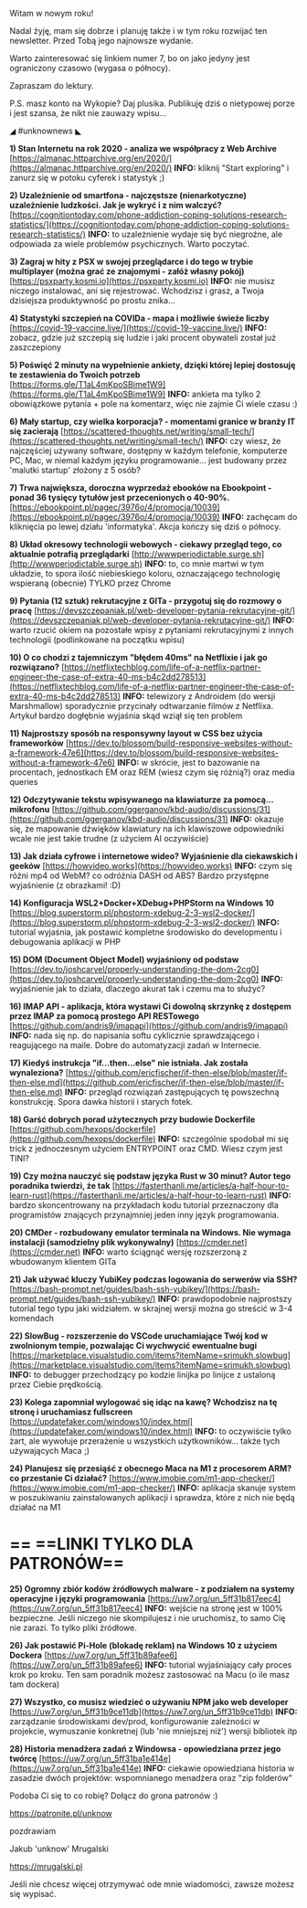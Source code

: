 Witam w nowym roku!

Nadal żyję, mam się dobrze i planuję także i w tym roku rozwijać ten newsletter. Przed Tobą jego najnowsze wydanie.

Warto zainteresować się linkiem numer 7, bo on jako jedyny jest ograniczony czasowo (wygasa o północy).

 

Zapraszam do lektury.

P.S. masz konto na Wykopie? Daj plusika. Publikuję dziś o nietypowej porze i jest szansa, że nikt nie zauwazy wpisu...

 

◢ #unknownews ◣

**1) Stan Internetu na rok 2020 - analiza we współpracy z Web Archive**
[https://almanac.httparchive.org/en/2020/](https://almanac.httparchive.org/en/2020/)
**INFO:** kliknij "Start exploring" i zanurz się w potoku cyferek i statystyk ;)


**2) Uzależnienie od smartfona - najczęstsze (nienarkotyczne) uzależnienie ludzkości. Jak je wykryć i z nim walczyć?**
[https://cognitiontoday.com/phone-addiction-coping-solutions-research-statistics/](https://cognitiontoday.com/phone-addiction-coping-solutions-research-statistics/)
**INFO:** to uzależnienie wydaje się być niegroźne, ale odpowiada za wiele problemów psychicznych. Warto poczytać.


**3) Zagraj w hity z PSX w swojej przeglądarce i do tego w trybie multiplayer (można grać ze znajomymi - załóż własny pokój)**
[https://psxparty.kosmi.io](https://psxparty.kosmi.io)
**INFO:** nie musisz niczego instalować, ani się rejestrować. Wchodzisz i grasz, a Twoja dzisiejsza produktywność po prostu znika...


**4) Statystyki szczepień na COVIDa - mapa i możliwie świeże liczby**
[https://covid-19-vaccine.live/](https://covid-19-vaccine.live/)
**INFO:** zobacz, gdzie już szczepią się ludzie i jaki procent obywateli został już zaszczepiony


**5) Poświęć 2 minuty na wypełnienie ankiety, dzięki której lepiej dostosuję te zestawienia do Twoich potrzeb**
[https://forms.gle/T1aL4mKpoSBime1W9](https://forms.gle/T1aL4mKpoSBime1W9)
**INFO:** ankieta ma tylko 2 obowiązkowe pytania + pole na komentarz, więc nie zajmie Ci wiele czasu :)


**6) Mały startup, czy wielka korporacja? - momentami granice w branży IT się zacierają**
[https://scattered-thoughts.net/writing/small-tech/](https://scattered-thoughts.net/writing/small-tech/)
**INFO:** czy wiesz, że najczęściej używany software, dostępny w każdym telefonie, komputerze PC, Mac, w niemal każdym języku programowanie... jest budowany przez 'malutki startup' złożony z 5 osób?


**7) Trwa największa, doroczna wyprzedaż ebooków na Ebookpoint - ponad 36 tysięcy tytułów jest przecenionych o 40-90%.**
[https://ebookpoint.pl/pagec/3976o/4/promocja/10039](https://ebookpoint.pl/pagec/3976o/4/promocja/10039)
**INFO:** zachęcam do kliknięcia po lewej działu 'informatyka'. Akcja kończy się dziś o północy.


**8) Układ okresowy technologii webowych - ciekawy przegląd tego, co aktualnie potrafią przeglądarki**
[http://wwwperiodictable.surge.sh](http://wwwperiodictable.surge.sh)
**INFO:** to, co mnie martwi w tym układzie, to spora ilość niebieskiego koloru, oznaczającego technologię wspieraną (obecnie) TYLKO przez Chrome


**9) Pytania (12 sztuk) rekrutacyjne z GITa - przygotuj się do rozmowy o pracę**
[https://devszczepaniak.pl/web-developer-pytania-rekrutacyjne-git/](https://devszczepaniak.pl/web-developer-pytania-rekrutacyjne-git/)
**INFO:** warto rzucić okiem na pozostałe wpisy z pytaniami rekrutacyjnymi z innych technologii (podlinkowane na początku wpisu)


**10) O co chodzi z tajemniczym "błędem 40ms" na Netflixie i jak go rozwiązano?**
[https://netflixtechblog.com/life-of-a-netflix-partner-engineer-the-case-of-extra-40-ms-b4c2dd278513](https://netflixtechblog.com/life-of-a-netflix-partner-engineer-the-case-of-extra-40-ms-b4c2dd278513)
**INFO:** telewizory z Androidem (do wersji Marshmallow) sporadycznie przycinały odtwarzanie filmów z Netflixa. Artykuł bardzo dogłębnie wyjaśnia skąd wziął się ten problem


**11) Najprostszy sposób na responsywny layout w CSS bez użycia frameworków**
[https://dev.to/blossom/build-responsive-websites-without-a-framework-47e6](https://dev.to/blossom/build-responsive-websites-without-a-framework-47e6)
**INFO:** w skrócie, jest to bazowanie na procentach, jednostkach EM oraz REM (wiesz czym się różnią?) oraz media queries


**12) Odczytywanie tekstu wpisywanego na klawiaturze za pomocą... mikrofonu**
[https://github.com/ggerganov/kbd-audio/discussions/31](https://github.com/ggerganov/kbd-audio/discussions/31)
**INFO:** okazuje się, że mapowanie dźwięków klawiatury na ich klawiszowe odpowiedniki wcale nie jest takie trudne (z użyciem AI oczywiście)


**13) Jak działa cyfrowe i internetowe wideo? Wyjaśnienie dla ciekawskich i geeków**
[https://howvideo.works](https://howvideo.works)
**INFO:** czym się różni mp4 od WebM? co odróżnia DASH od ABS? Bardzo przystępne wyjaśnienie (z obrazkami! :D)


**14) Konfiguracja WSL2+Docker+XDebug+PHPStorm na Windows 10**
[https://blog.superstorm.pl/phpstorm-xdebug-2-3-wsl2-docker/](https://blog.superstorm.pl/phpstorm-xdebug-2-3-wsl2-docker/)
**INFO:** tutorial wyjaśnia, jak postawić kompletne środowisko do developmentu i debugowania aplikacji w PHP


**15) DOM (Document Object Model) wyjaśniony od podstaw**
[https://dev.to/joshcarvel/properly-understanding-the-dom-2cg0](https://dev.to/joshcarvel/properly-understanding-the-dom-2cg0)
**INFO:** wyjaśnienie jak to działa, dlaczego akurat tak i czemu ma to służyć?


**16) IMAP API - aplikacja, która wystawi Ci dowolną skrzynkę z dostępem przez IMAP za pomocą prostego API RESTowego**
[https://github.com/andris9/imapapi](https://github.com/andris9/imapapi)
**INFO:** nada się np. do napisania softu cyklicznie sprawdzającego i reagującego na maile. Dobre do automatyzacji zadań w Internecie.


**17) Kiedyś instrukcja "if...then...else" nie istniała. Jak została wynaleziona?**
[https://github.com/ericfischer/if-then-else/blob/master/if-then-else.md](https://github.com/ericfischer/if-then-else/blob/master/if-then-else.md)
**INFO:** przegląd rozwiązań zastępujących tę powszechną konstrukcję. Spora dawka historii i starych fotek.


**18) Garść dobrych porad użytecznych przy budowie Dockerfile**
[https://github.com/hexops/dockerfile](https://github.com/hexops/dockerfile)
**INFO:** szczególnie spodobał mi się trick z jednoczesnym użyciem ENTRYPOINT oraz CMD. Wiesz czym jest TINI?


**19) Czy można nauczyć się podstaw języka Rust w 30 minut? Autor tego poradnika twierdzi, że tak**
[https://fasterthanli.me/articles/a-half-hour-to-learn-rust](https://fasterthanli.me/articles/a-half-hour-to-learn-rust)
**INFO:** bardzo skoncentrowany na przykładach kodu tutorial przeznaczony dla programistów znających przynajmniej jeden inny język programowania.


**20) CMDer - rozbudowany emulator terminala na Windows. Nie wymaga instalacji (samodzielny plik wykonywalny)**
[https://cmder.net](https://cmder.net)
**INFO:** warto ściągnąć wersję rozszerzoną z wbudowanym klientem GITa


**21) Jak używać kluczy YubiKey podczas logowania do serwerów via SSH?**
[https://bash-prompt.net/guides/bash-ssh-yubikey/](https://bash-prompt.net/guides/bash-ssh-yubikey/)
**INFO:** prawdopodobnie najprostszy tutorial tego typu jaki widziałem. w skrajnej wersji można go streścić w 3-4 komendach


**22) SlowBug - rozszerzenie do VSCode uruchamiające Twój kod w zwolnionym tempie, pozwalając Ci wychwycić ewentualne bugi**
[https://marketplace.visualstudio.com/items?itemName=srimukh.slowbug](https://marketplace.visualstudio.com/items?itemName=srimukh.slowbug)
**INFO:** to debugger przechodzący po kodzie linijka po linijce z ustaloną przez Ciebie prędkością.


**23) Kolega zapomniał wylogować się idąc na kawę? Wchodzisz na tę stronę i uruchamiasz fullscreen**
[https://updatefaker.com/windows10/index.html](https://updatefaker.com/windows10/index.html)
**INFO:** to oczywiście tylko żart, ale wywołuje przerażenie u wszystkich użytkowników... także tych używających Maca ;)


**24) Planujesz się przesiąść z obecnego Maca na M1 z procesorem ARM? co przestanie Ci działać?**
[https://www.imobie.com/m1-app-checker/](https://www.imobie.com/m1-app-checker/)
**INFO:** aplikacja skanuje system w poszukiwaniu zainstalowanych aplikacji i sprawdza, które z nich nie będą działać na M1


== **==LINKI TYLKO DLA PATRONÓW==**
 ==

**25) Ogromny zbiór kodów źródłowych malware - z podziałem na systemy operacyjne i języki programowania**
[https://uw7.org/un_5ff31b817eec4](https://uw7.org/un_5ff31b817eec4)
**INFO:** wejście na stronę jest w 100% bezpieczne. Jeśli niczego nie skompilujesz i nie uruchomisz, to samo Cię nie zarazi. To tylko pliki źródłowe.


**26) Jak postawić Pi-Hole (blokadę reklam) na Windows 10 z użyciem Dockera**
[https://uw7.org/un_5ff31b89afee6](https://uw7.org/un_5ff31b89afee6)
**INFO:** tutorial wyjaśniający cały proces krok po kroku. Ten sam poradnik możesz zastosować na Macu (o ile masz tam dockera)


**27) Wszystko, co musisz wiedzieć o używaniu NPM jako web developer**
[https://uw7.org/un_5ff31b9ce11db](https://uw7.org/un_5ff31b9ce11db)
**INFO:** zarządzanie środowiskami dev/prod, konfigurowanie zależności w projekcie, wymuszanie konkretnej (lub 'nie mniejszej niż') wersji bibliotek itp


**28) Historia menadżera zadań z Windowsa - opowiedziana przez jego twórcę**
[https://uw7.org/un_5ff31ba1e414e](https://uw7.org/un_5ff31ba1e414e)
**INFO:** ciekawie opowiedziana historia w zasadzie dwóch projektów: wspomnianego menadżera oraz "zip folderów"


 

Podoba Ci się to co robię? Dołącz do grona patronów :)

https://patronite.pl/unknow

 
pozdrawiam

Jakub 'unknow' Mrugalski

https://mrugalski.pl

 
Jeśli nie chcesz więcej otrzymywać ode mnie wiadomości, zawsze możesz się wypisać.